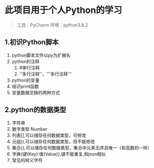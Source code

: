 # 此项目用于个人Python的学习

> 工具：PyCharm 环境：python3.8.2

## 1.初识Python脚本

1. python脚本文件以py为扩展名
2. python的注释
   1. #单行注释
   2. ''多行注释''，'''多行注释'''
3. python的变量
4. 结识print函数
5. 变量数据交换的两种方式

## 2.python的数据类型

1. 字符串
2. 数字类型 Number
3. 列表[],可以储存任何数据类型，可修改
4. 元组(),可以储存任何数据类型，但不能修改
5. 集合{},可以储存任何数据类型，集合中元素无序且唯一（和高数的一样）
6. 字典{键(Key):值(Value)},键不能重复,和json相似
7. 常见的转义字符